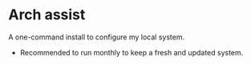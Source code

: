 # Arch assist

A one-command install to configure my local system.

* Recommended to run monthly to keep a fresh and updated system.
